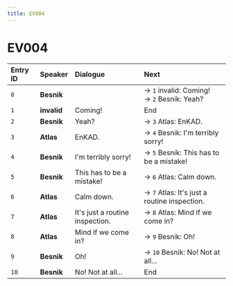 ```yaml
---
title: EV004
---
```


# EV004


| Entry ID | Speaker | Dialogue | Next |
| :------- | :------ | :------- | :------------ |
| `0` | **Besnik** |  | → `1` invalid: Coming\!<br>→ `2` Besnik: Yeah? |
| `1` | **invalid** | Coming\! | End |
| `2` | **Besnik** | Yeah? | → `3` Atlas: EnKAD\. |
| `3` | **Atlas** | EnKAD\. | → `4` Besnik: I'm terribly sorry\! |
| `4` | **Besnik** | I'm terribly sorry\! | → `5` Besnik: This has to be a mistake\! |
| `5` | **Besnik** | This has to be a mistake\! | → `6` Atlas: Calm down\. |
| `6` | **Atlas** | Calm down\. | → `7` Atlas: It's just a routine inspection\. |
| `7` | **Atlas** | It's just a routine inspection\. | → `8` Atlas: Mind if we come in? |
| `8` | **Atlas** | Mind if we come in? | → `9` Besnik: Oh\! |
| `9` | **Besnik** | Oh\! | → `10` Besnik: No\! Not at all\.\.\. |
| `10` | **Besnik** | No\! Not at all\.\.\. | End |
